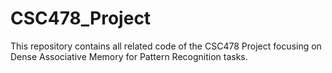 # CSC478_Project
This repository contains all related code of the CSC478 Project focusing on Dense Associative Memory for Pattern Recognition tasks.
